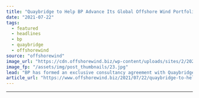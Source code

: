 ```yaml
---
title: "Quaybridge to Help BP Advance Its Global Offshore Wind Portfolio"
date: "2021-07-22"
tags: 
  - featured
  - headlines
  - bp
  - quaybridge
  - offshorewind
source: "offshorewind"
image_url: "https://cdn.offshorewind.biz/wp-content/uploads/sites/2/2021/05/10162502/bp_illustration.jpg"
image_fp: "/assets/img/post_thumbnails/23.jpg"
lead: "BP has formed an exclusive consultancy agreement with Quaybridge, under which the two companies"
article_url: "https://www.offshorewind.biz/2021/07/22/quaybridge-to-help-bp-advance-its-global-offshore-wind-portfolio/"
---
```


---
